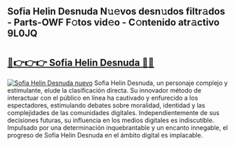## Sofia Helin Desnuda N𝚞𝚎vos desn𝚞dos filtr𝚊dos - Parts-OWF F𝚘tos vid𝚎o - C𝚘ntenido atr𝚊ctivo 9L0JQ

# <h2><a href="http://mb0nqr8.tromn.icu/?c=Sofia+Helin+Desnuda">🔗👉👉👉 Sofia Helin Desnuda 🔗🔗</a></h2>

[![Sofia Helin Desnuda nuevo](https://i.imgur.com/pEAQMta.gif)](http://mb0nqr8.tromn.icu/?c=Sofia+Helin+Desnuda)
Sofia Helin Desnuda, un personaje complejo y estimulante, elude la clasificación directa. Su innovador método de interactuar con el público en línea ha cautivado y enfurecido a los espectadores, estimulando debates sobre moralidad, identidad y las complejidades de las comunidades digitales. Independientemente de sus decisiones futuras, su influencia en los medios digitales es indiscutible. Impulsado por una determinación inquebrantable y un encanto innegable, el progreso de Sofia Helin Desnuda en el ámbito digital es implacable.

